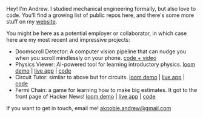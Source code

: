 Hey! I'm Andrew. I studied mechanical engineering formally, but also love to code. You'll find a growing list of public repos here, and there's some more stuff on my [website](https://www.andrewnoble.me).

You might be here as a potential employer or collaborator, in which case here are my most recent and impressive projects:

- Doomscroll Detector: A computer vision pipeline that can nudge you when you scroll mindlessly on your phone. [code + video](https://github.com/andrew-noble/doomscroll-detector)
- Physics Viewer: AI-powered tool for learning introductory physics. [loom demo](https://www.loom.com/share/5bb747b3ffae4accb7b91c44520d1966?sid=8a8b57cc-e71e-4e7e-806a-733e27ef9ad6) | [live app](https://physicsviewer.com) | [code](https://github.com/andrew-noble/physics-vis)
- Circuit Tutor: similar to above but for circuits. [loom demo](https://www.loom.com/share/535632b1f0874b6787f7bca180ea5564?sid=0746db11-bc07-49a9-9d00-b5fdacfd901b) | [live app](https://circuit-tutor.xyz) | [code](https://github.com/andrew-noble/circuit-tutor)
- Fermi Chain: a game for learning how to make big estimates. It got to the front page of Hacker News! [loom demo](https://www.loom.com/share/3ddcf479a4ab407bbf1ce1bca7bdf5d2?sid=888b39d4-d76b-42e4-b9df-c7b626cb4d09) | [live app](https://fermi-game.onrender.com/) | [code](https://github.com/andrew-noble/fermi-chain)

If you want to get in touch, email me! aknoble.andrew@gmail.com

<!--
**andrew-noble/andrew-noble** is a ✨ _special_ ✨ repository because its `README.md` (this file) appears on your GitHub profile.

Here are some ideas to get you started:

- 🔭 I’m currently working on ...
- 🌱 I’m currently learning ...
- 👯 I’m looking to collaborate on ...
- 🤔 I’m looking for help with ...
- 💬 Ask me about ...
- 📫 How to reach me: ...
- 😄 Pronouns: ...
- ⚡ Fun fact: ...
-->
